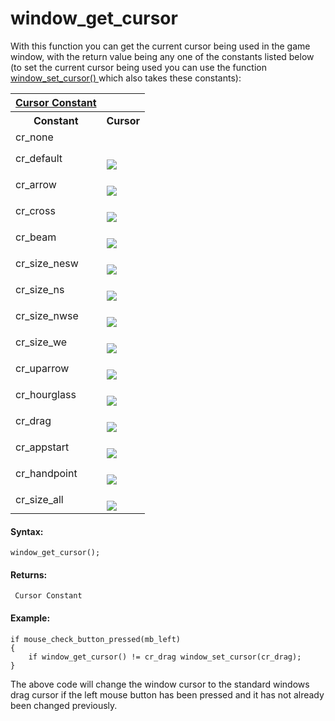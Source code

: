 # window_get_cursor

With this function you can get the current cursor being used in the game
window, with the return value being any one of the constants listed
below (to set the current cursor being used you can use the function [
window_set_cursor() ](../The_Game_Window/window_set_cursor) which
also takes these constants):

<table>
<tbody>
<tr class="header">
<th><span> <a
href="../../../../../GameMaker_Language/GML_Reference/Cameras_And_Display/The_Game_Window/window_get_cursor">Cursor
Constant</a> </span></th>
<th></th>
</tr>
<tr class="odd">
<th>Constant</th>
<th>Cursor</th>
</tr>

<tr class="odd">
<td><span> cr_none </span></td>
<td></td>
</tr>
<tr class="even">
<td><span> cr_default </span></td>
<td><br />
<img
src="https://gms.magecorn.com/Manual/assets/Images/Scripting_Reference/GML/Reference/Cameras_Display/cr_Default.png" /><br />
</td>
</tr>
<tr class="odd">
<td><span> cr_arrow </span></td>
<td><br />
<img
src="https://gms.magecorn.com/Manual/assets/Images/Scripting_Reference/GML/Reference/Cameras_Display/cr_Arrow.png" /><br />
</td>
</tr>
<tr class="even">
<td><span> cr_cross </span></td>
<td><br />
<img
src="https://gms.magecorn.com/Manual/assets/Images/Scripting_Reference/GML/Reference/Cameras_Display/cr_Cross.png" /><br />
</td>
</tr>
<tr class="odd">
<td><span> cr_beam </span></td>
<td><br />
<img
src="https://gms.magecorn.com/Manual/assets/Images/Scripting_Reference/GML/Reference/Cameras_Display/cr_Beam.png" /><br />
</td>
</tr>
<tr class="even">
<td><span> cr_size_nesw </span></td>
<td><br />
<img
src="https://gms.magecorn.com/Manual/assets/Images/Scripting_Reference/GML/Reference/Cameras_Display/cr_SizeNeSw.png" /><br />
</td>
</tr>
<tr class="odd">
<td><span> cr_size_ns </span></td>
<td><br />
<img
src="https://gms.magecorn.com/Manual/assets/Images/Scripting_Reference/GML/Reference/Cameras_Display/cr_SizeNS.png" /><br />
</td>
</tr>
<tr class="even">
<td><span> cr_size_nwse </span></td>
<td><br />
<img
src="https://gms.magecorn.com/Manual/assets/Images/Scripting_Reference/GML/Reference/Cameras_Display/cr_SizeNwSe.png" /><br />
</td>
</tr>
<tr class="odd">
<td><span> cr_size_we </span></td>
<td><br />
<img
src="https://gms.magecorn.com/Manual/assets/Images/Scripting_Reference/GML/Reference/Cameras_Display/cr_SizeWE.png" /><br />
</td>
</tr>
<tr class="even">
<td><span> cr_uparrow </span></td>
<td><br />
<img
src="https://gms.magecorn.com/Manual/assets/Images/Scripting_Reference/GML/Reference/Cameras_Display/cr_Up.png" /><br />
</td>
</tr>
<tr class="odd">
<td><span> cr_hourglass </span></td>
<td><br />
<img
src="https://gms.magecorn.com/Manual/assets/Images/Scripting_Reference/GML/Reference/Cameras_Display/cr_Hourglass.png" /><br />
</td>
</tr>
<tr class="even">
<td><span> cr_drag </span></td>
<td><br />
<img
src="https://gms.magecorn.com/Manual/assets/Images/Scripting_Reference/GML/Reference/Cameras_Display/cr_Drag.png" /><br />
</td>
</tr>
<tr class="odd">
<td><span> cr_appstart </span></td>
<td><br />
<img
src="https://gms.magecorn.com/Manual/assets/Images/Scripting_Reference/GML/Reference/Cameras_Display/cr_AppStart.png" /><br />
</td>
</tr>
<tr class="even">
<td><span> cr_handpoint </span></td>
<td><br />
<img
src="https://gms.magecorn.com/Manual/assets/Images/Scripting_Reference/GML/Reference/Cameras_Display/cr_Hand.png" /><br />
</td>
</tr>
<tr class="odd">
<td><span> cr_size_all </span></td>
<td><br />
<img
src="https://gms.magecorn.com/Manual/assets/Images/Scripting_Reference/GML/Reference/Cameras_Display/cr_SizeAll.png" /><br />
</td>
</tr>
</tbody>
</table>

#### Syntax:

``` gml
window_get_cursor();
```

#### Returns:

``` gml
 Cursor Constant
```

#### Example:

``` gml
if mouse_check_button_pressed(mb_left)
{
    if window_get_cursor() != cr_drag window_set_cursor(cr_drag);
}
```

The above code will change the window cursor to the standard windows
drag cursor if the left mouse button has been pressed and it has not
already been changed previously.
